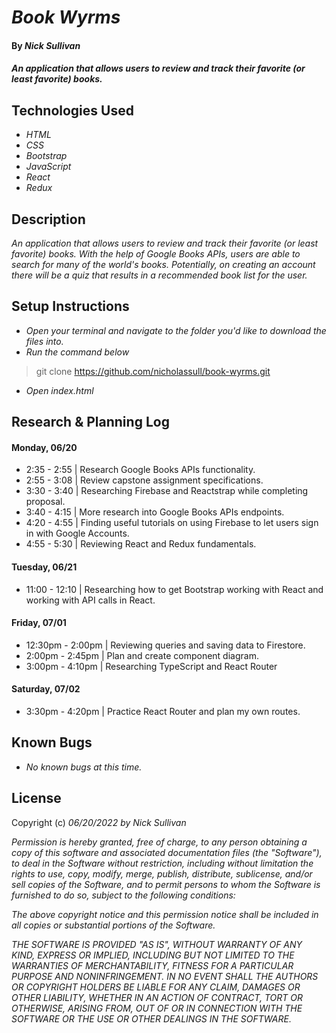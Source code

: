 # _Book Wyrms_

#### By _**Nick Sullivan**_

#### _An application that allows users to review and track their favorite (or least favorite) books._

## Technologies Used

* _HTML_
* _CSS_
* _Bootstrap_
* _JavaScript_
* _React_
* _Redux_

## Description

_An application that allows users to review and track their favorite (or least favorite) books. With the help of Google Books APIs, users are able to search for many of the world's books. Potentially, on creating an account there will be a quiz that results in a recommended book list for the user._

## Setup Instructions

* _Open your terminal and navigate to the folder you'd like to download the files into._
* _Run the command below_
> git clone https://github.com/nicholassull/book-wyrms.git
* _Open index.html_

## Research & Planning Log
#### Monday, 06/20
* 2:35 - 2:55 | Research Google Books APIs functionality.
* 2:55 - 3:08 | Review capstone assignment specifications.
* 3:30 - 3:40 | Researching Firebase and Reactstrap while completing proposal.
* 3:40 - 4:15 | More research into Google Books APIs endpoints.
* 4:20 - 4:55 | Finding useful tutorials on using Firebase to let users sign in with Google Accounts.
* 4:55 - 5:30 | Reviewing React and Redux fundamentals.
#### Tuesday, 06/21
* 11:00 - 12:10 | Researching how to get Bootstrap working with React and working with API calls in React.
#### Friday, 07/01
* 12:30pm - 2:00pm | Reviewing queries and saving data to Firestore.
* 2:00pm - 2:45pm | Plan and create component diagram.
* 3:00pm - 4:10pm | Researching TypeScript and React Router
#### Saturday, 07/02
* 3:30pm - 4:20pm | Practice React Router and plan my own routes.


## Known Bugs

* _No known bugs at this time._

## License

Copyright (c) _06/20/2022_ _by Nick Sullivan_


_Permission is hereby granted, free of charge, to any person obtaining a copy of this software and associated documentation files (the "Software"), to deal in the Software without restriction, including without limitation the rights to use, copy, modify, merge, publish, distribute, sublicense, and/or sell copies of the Software, and to permit persons to whom the Software is furnished to do so, subject to the following conditions:_

_The above copyright notice and this permission notice shall be included in all copies or substantial portions of the Software._

_THE SOFTWARE IS PROVIDED "AS IS", WITHOUT WARRANTY OF ANY KIND, EXPRESS OR IMPLIED, INCLUDING BUT NOT LIMITED TO THE WARRANTIES OF MERCHANTABILITY, FITNESS FOR A PARTICULAR PURPOSE AND NONINFRINGEMENT. IN NO EVENT SHALL THE AUTHORS OR COPYRIGHT HOLDERS BE LIABLE FOR ANY CLAIM, DAMAGES OR OTHER LIABILITY, WHETHER IN AN ACTION OF CONTRACT, TORT OR OTHERWISE, ARISING FROM, OUT OF OR IN CONNECTION WITH THE SOFTWARE OR THE USE OR OTHER DEALINGS IN THE SOFTWARE._